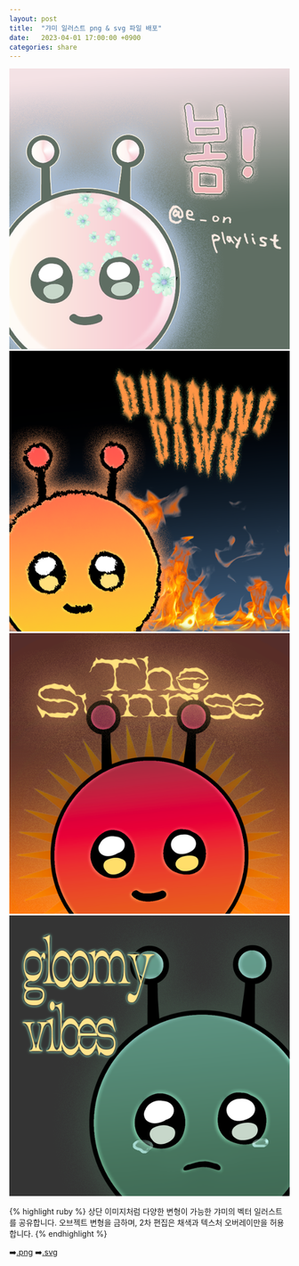 ```yaml
---
layout: post
title:  "갸미 일러스트 png & svg 파일 배포"
date:   2023-04-01 17:00:00 +0900
categories: share
---
```


![My helpful screenshot](/assets/share/벚꽃2023.png)
![My helpful screenshot](/assets/share/burning-dawn.png)
![My helpful screenshot](/assets/share/sunrise.png)
![My helpful screenshot](/assets/share/gloomy-vibes.png)


{% highlight ruby %}
상단 이미지처럼 다양한 변형이 가능한 갸미의 벡터 일러스트를 공유합니다.
오브젝트 변형을 금하며, 2차 편집은 채색과 텍스처 오버레이만을 허용합니다.
{% endhighlight %}

➡️[.png](/assets/share/갸미.png)
➡️[.svg](/assets/share/갸미.svg)